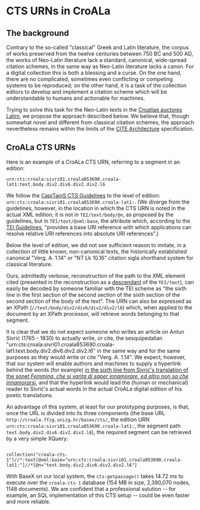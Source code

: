 # CTS URNs in CroALa

## The background

Contrary to the so-called "classical" Greek and Latin literature, the corpus of works preserved from the twelve centuries between 750 BC and 500 AD, the works of Neo-Latin literature lack a standard, canonical, wide-spread citation schemes, in the same way as Neo-Latin literature lacks a canon. For a digital collection this is both a blessing and a curse. On the one hand, there are no complicated, sometimes even conflicting or competing systems to be reproduced; on the other hand, it is a task of the collection editors to develop and implement a citation scheme which will be understandable to humans and actionable for machines.

Trying to solve this task for the Neo-Latin texts in the [Croatiae auctores Latini](http://croala.ffzg.unizg.hr), we propose the approach described below. We believe that, though somewhat novel and different from classical citation schemes, the approach nevertheless remains within the limits of the [CITE Architecture](http://cite-architecture.github.io/) specification.

## CroALa CTS URNs

Here is an example of a CroALa CTS URN, referring to a segment in an edition:

`urn:cts:croala:sivri01.croala853690.croala-lat1:text.body.div2.div6.div2.div2.l6`

We follow the [CapiTainS CTS Guidelines](http://capitains.github.io/pages/guidelines) to the level of edition: `urn:cts:croala:sivri01.croala853690.croala-lat1:`. (We diverge from the guidelines, however, in the location in which the CTS URN is noted in the actual XML edition; it is not in `TEI/text/body/@n`, as proposed by the guidelines, but in `TEI/text/@xml:base`, the attribute which, according to the [TEI Guidelines](http://www.tei-c.org/release/doc/tei-p5-doc/en/html/ref-att.global.html), "provides a base URI reference with which applications can resolve relative URI references into absolute URI references".)

Below the level of edition, we did not see sufficient reason to imitate, in a collection of little known, non-canonical texts, the historically established canonical "Verg. A. 1.14" or "NT Lk 10.16" citation sigla shorthand system for classical literature.

Ours, admittedly verbose, reconstruction of the path to the XML element cited (presented in the reconstruction as a [descendant](http://www.xmlplease.com/axis#s2.4) of the `TEI/text`), can easily be decoded by someone familiar with the TEI scheme as "the sixth line in the first section of the second section of the sixth section of the second section of the body of the text". The URN can also be expressed as an XPath (`//text/body/div2/div6/div2/div2/l6`) which, when applied to the document by an XPath processor, will retrieve words belonging to that segment.

It is clear that we do not expect someone who writes an article on Antun Sivrić (1765 - 1830) to actually write, or cite, the sesquipedalian "urn:cts:croala:sivri01.croala853690.croala-lat1:text.body.div2.div6.div2.div2.l6" in the same way and for the same purposes as they would write or cite "Verg. A. 1.14". We expect, however, that our system will enable authors and machines to supply a hyperlink behind the words (for example) [in the sixth line from Sivrić's translation of the sonet *Femmina, che si vanta di saper innamorare, ed altro non sa che innamorarsi*](http://croala.ffzg.unizg.hr/basex/cts/urn:cts:croala:sivri01.croala853690.croala-lat1:text.body.div2.div6.div2.div2.l6), and that the hyperlink would lead the (human or mechanical) reader to Sivrić's actual words in the actual CroALa digital edition of his poetic translations.

An advantage of this system, at least for our prototyping purposes, is that, once the URL is divided into its three components (the base URL `http://croala.ffzg.unizg.hr/basex/cts/`, the edition URN `urn:cts:croala:sivri01.croala853690.croala-lat1:`, the segment path `text.body.div2.div6.div2.div2.l6`), the required segment can be retrieved by a very simple XQuery:

```xquery

collection("croala-cts-1")//*:text[@xml:base="urn:cts:croala:sivri01.croala853690.croala-lat1:"]//*[@n="text.body.div2.div6.div2.div2.l6"]

```

With BaseX on our local system, the `cts:getpassage()` takes 14.72 ms to execute over the `croala-cts-1` database (154 MB in size, 2,390,070 nodes, 1148 documents). We are confident that a professional solution -- for example, an SQL implementation of this CTS setup -- could be even faster and more reliable.



